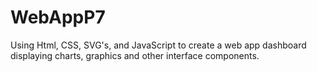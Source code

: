 # WebAppP7
Using Html, CSS, SVG's, and JavaScript to create a web app dashboard displaying charts, graphics and other interface components.
